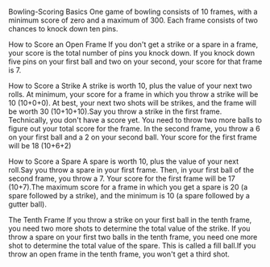 Bowling-Scoring Basics
One game of bowling consists of 10 frames, with a minimum score of zero and a maximum of 300. Each frame consists of two chances to knock down ten pins.

How to Score an Open Frame
If you don't get a strike or a spare in a frame, your score is the total number of pins you knock down. If you knock down five pins on your first ball and two on your second, your score for that frame is 7.

How to Score a Strike
A strike is worth 10, plus the value of your next two rolls.  At minimum, your score for a frame in which you throw a strike will be 10 (10+0+0). At best, your next two shots will be strikes, and the frame will be worth 30 (10+10+10).Say you throw a strike in the first frame. Technically, you don't have a score yet. You need to throw two more balls to figure out your total score for the frame. In the second frame, you throw a 6 on your first ball and a 2 on your second ball. Your score for the first frame will be 18 (10+6+2)

How to Score a Spare
A spare is worth 10, plus the value of your next roll.Say you throw a spare in your first frame. Then, in your first ball of the second frame, you throw a 7. Your score for the first frame will be 17 (10+7).The maximum score for a frame in which you get a spare is 20 (a spare followed by a strike), and the minimum is 10 (a spare followed by a gutter ball).

The Tenth Frame
If you throw a strike on your first ball in the tenth frame, you need two more shots to determine the total value of the strike.  If you throw a spare on your first two balls in the tenth frame, you need one more shot to determine the total value of the spare. This is called a fill ball.If you throw an open frame in the tenth frame, you won't get a third shot. 
